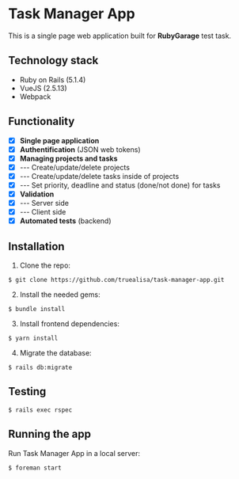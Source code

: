 # Task Manager App

This is a single page web application built for **RubyGarage** test task.

## Technology stack
* Ruby on Rails (5.1.4)
* VueJS (2.5.13)
* Webpack

## Functionality
- [x] **Single page application**
- [x] **Authentification** (JSON web tokens)
- [x] **Managing projects and tasks**
- [x] --- Create/update/delete projects
- [x] --- Create/update/delete tasks inside of projects
- [x] --- Set priority, deadline and status (done/not done) for tasks
- [x] **Validation**
- [x] --- Server side
- [x] --- Client side
- [x] **Automated tests** (backend)

## Installation

1. Clone the repo:

```
$ git clone https://github.com/truealisa/task-manager-app.git
```

2. Install the needed gems:

```
$ bundle install
```

3. Install frontend dependencies:

```
$ yarn install
```

4. Migrate the database:

```
$ rails db:migrate
```

## Testing

```
$ rails exec rspec
```

## Running the app

Run Task Manager App in a local server:

```
$ foreman start
```
